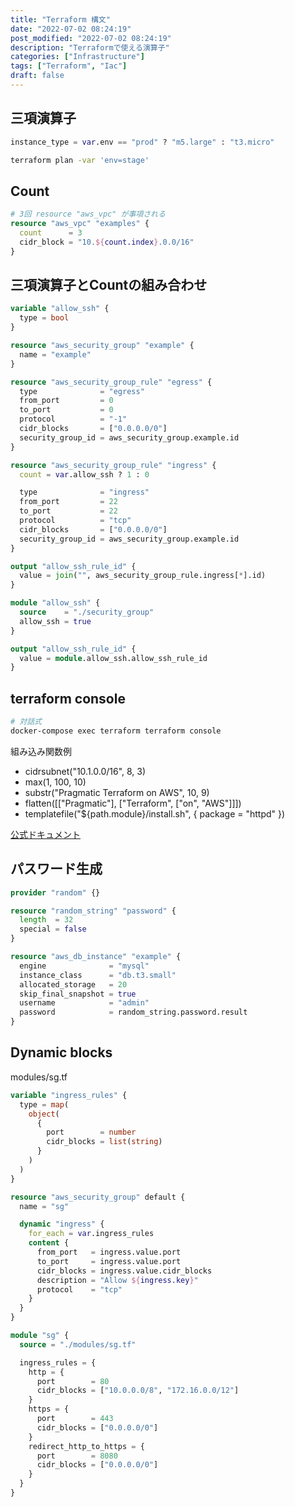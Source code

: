 ```yaml
---
title: "Terraform 構文"
date: "2022-07-02 08:24:19"
post_modified: "2022-07-02 08:24:19"
description: "Terraformで使える演算子"
categories: ["Infrastructure"]
tags: ["Terraform", "Iac"]
draft: false
---
```


## 三項演算子

```tf
instance_type = var.env == "prod" ? "m5.large" : "t3.micro"
```

```bash
terraform plan -var 'env=stage'
```

## Count

```tf
# 3回 resource "aws_vpc" が事項される
resource "aws_vpc" "examples" {
  count      = 3
  cidr_block = "10.${count.index}.0.0/16"
}
```

## 三項演算子とCountの組み合わせ

```tf
variable "allow_ssh" {
  type = bool
}

resource "aws_security_group" "example" {
  name = "example"
}

resource "aws_security_group_rule" "egress" {
  type              = "egress"
  from_port         = 0
  to_port           = 0
  protocol          = "-1"
  cidr_blocks       = ["0.0.0.0/0"]
  security_group_id = aws_security_group.example.id
}

resource "aws_security_group_rule" "ingress" {
  count = var.allow_ssh ? 1 : 0

  type              = "ingress"
  from_port         = 22
  to_port           = 22
  protocol          = "tcp"
  cidr_blocks       = ["0.0.0.0/0"]
  security_group_id = aws_security_group.example.id
}

output "allow_ssh_rule_id" {
  value = join("", aws_security_group_rule.ingress[*].id)
}
```

```tf
module "allow_ssh" {
  source    = "./security_group"
  allow_ssh = true
}

output "allow_ssh_rule_id" {
  value = module.allow_ssh.allow_ssh_rule_id
}

```

## terraform console

```bash
# 対話式
docker-compose exec terraform terraform console
```

組み込み関数例

- cidrsubnet("10.1.0.0/16", 8, 3)
- max(1, 100, 10)
- substr("Pragmatic Terraform on AWS", 10, 9)
- flatten([["Pragmatic"], ["Terraform", ["on", "AWS"]]])
- templatefile("${path.module}/install.sh", { package = "httpd" })

[公式ドキュメント](https://www.terraform.io/language/functions)

## パスワード生成

```tf
provider "random" {}

resource "random_string" "password" {
  length  = 32
  special = false
}
```

```tf
resource "aws_db_instance" "example" {
  engine              = "mysql"
  instance_class      = "db.t3.small"
  allocated_storage   = 20
  skip_final_snapshot = true
  username            = "admin"
  password            = random_string.password.result
}
```

## Dynamic blocks

modules/sg.tf

```tf
variable "ingress_rules" {
  type = map(
    object(
      {
        port        = number
        cidr_blocks = list(string)
      }
    )
  )
}

resource "aws_security_group" default {
  name = "sg"

  dynamic "ingress" {
    for_each = var.ingress_rules
    content {
      from_port   = ingress.value.port
      to_port     = ingress.value.port
      cidr_blocks = ingress.value.cidr_blocks
      description = "Allow ${ingress.key}"
      protocol    = "tcp"
    }
  }
}
```

```tf
module "sg" {
  source = "./modules/sg.tf"

  ingress_rules = {
    http = {
      port        = 80
      cidr_blocks = ["10.0.0.0/8", "172.16.0.0/12"]
    }
    https = {
      port        = 443
      cidr_blocks = ["0.0.0.0/0"]
    }
    redirect_http_to_https = {
      port        = 8080
      cidr_blocks = ["0.0.0.0/0"]
    }
  }
}
```
